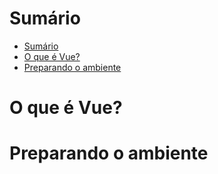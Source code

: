 # Sumário

<!-- TOC -->

- [Sumário](#sumário)
- [O que é Vue?](#o-que-é-vue)
- [Preparando o ambiente](#preparando-o-ambiente)

<!-- /TOC -->

# O que é Vue?

# Preparando o ambiente


